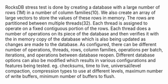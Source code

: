 RocksDB stress test is done by creating a database with a large number of rows (1M) in a number of column families(10). We also create an array of large vectors to store the values of these rows in memory.
The rows are partitioned between multiple threads(32). Each thread is assigned to operate on a fixed contiguous portion of the rows. Each thread does a number of operations on its piece of the database and then verifies it with the in memory copy of the database which is also being updated as changes are made to the database.  As configured, there can be different number of operations, threads, rows, column families, operations per batch, iterations, and operations between database reopen. Different database options can also be modified which results in various configurations and features being tested. eg. checksums, time to live, universal/level compaction, compression types to use at different levels, maximum number of write buffers, minimum number of buffers to flush.